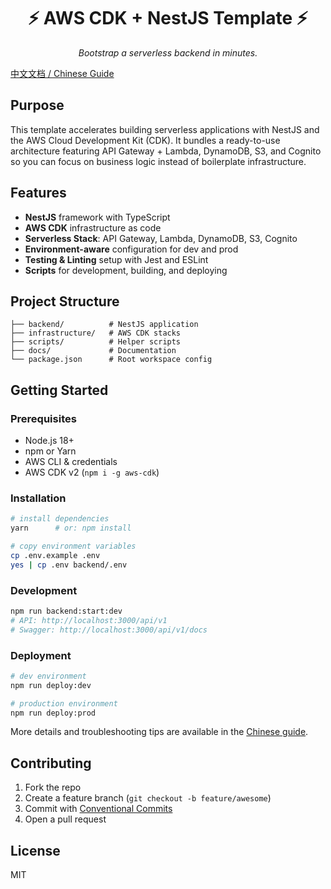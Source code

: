 <div align="center">
  <h1>⚡️ AWS CDK + NestJS Template ⚡️</h1>
  <p><em>Bootstrap a serverless backend in minutes.</em></p>
</div>

[中文文档 / Chinese Guide](docs/项目模板使用指南.zh-CN.md)

## Purpose

This template accelerates building serverless applications with NestJS and the AWS Cloud Development Kit (CDK). It bundles a ready-to-use architecture featuring API Gateway + Lambda, DynamoDB, S3, and Cognito so you can focus on business logic instead of boilerplate infrastructure.

## Features

- **NestJS** framework with TypeScript
- **AWS CDK** infrastructure as code
- **Serverless Stack**: API Gateway, Lambda, DynamoDB, S3, Cognito
- **Environment-aware** configuration for dev and prod
- **Testing & Linting** setup with Jest and ESLint
- **Scripts** for development, building, and deploying

## Project Structure

```
├── backend/          # NestJS application
├── infrastructure/   # AWS CDK stacks
├── scripts/          # Helper scripts
├── docs/             # Documentation
└── package.json      # Root workspace config
```

## Getting Started

### Prerequisites

- Node.js 18+
- npm or Yarn
- AWS CLI & credentials
- AWS CDK v2 (`npm i -g aws-cdk`)

### Installation

```bash
# install dependencies
yarn      # or: npm install

# copy environment variables
cp .env.example .env
yes | cp .env backend/.env
```

### Development

```bash
npm run backend:start:dev
# API: http://localhost:3000/api/v1
# Swagger: http://localhost:3000/api/v1/docs
```

### Deployment

```bash
# dev environment
npm run deploy:dev

# production environment
npm run deploy:prod
```

More details and troubleshooting tips are available in the [Chinese guide](docs/项目模板使用指南.zh-CN.md).

## Contributing

1. Fork the repo
2. Create a feature branch (`git checkout -b feature/awesome`)
3. Commit with [Conventional Commits](https://www.conventionalcommits.org/)
4. Open a pull request

## License

MIT
